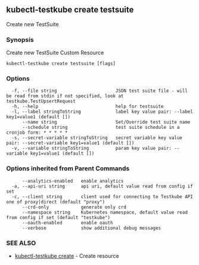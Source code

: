 ## kubectl-testkube create testsuite

Create new TestSuite

### Synopsis

Create new TestSuite Custom Resource

```
kubectl-testkube create testsuite [flags]
```

### Options

```
  -f, --file string                      JSON test suite file - will be read from stdin if not specified, look at testkube.TestUpsertRequest
  -h, --help                             help for testsuite
  -l, --label stringToString             label key value pair: --label key1=value1 (default [])
      --name string                      Set/Override test suite name
      --schedule string                  test suite schedule in a cronjob form: * * * * *
  -s, --secret-variable stringToString   secret variable key value pair: --secret-variable key1=value1 (default [])
  -v, --variable stringToString          param key value pair: --variable key1=value1 (default [])
```

### Options inherited from Parent Commands

```
      --analytics-enabled   enable analytics
  -a, --api-uri string      api uri, default value read from config if set
  -c, --client string       client used for connecting to Testkube API one of proxy|direct (default "proxy")
      --crd-only            generate only crd
      --namespace string    Kubernetes namespace, default value read from config if set (default "testkube")
      --oauth-enabled       enable oauth
      --verbose             show additional debug messages
```

### SEE ALSO

* [kubectl-testkube create](kubectl-testkube_create.md)	 - Create resource

